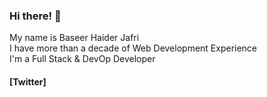 ### Hi there! 👋
My name is Baseer Haider Jafri\
I have more than a decade of Web Development Experience \
I'm a Full Stack & DevOp Developer

#### [](https://twitter.com/IamJaffery)[Twitter]
